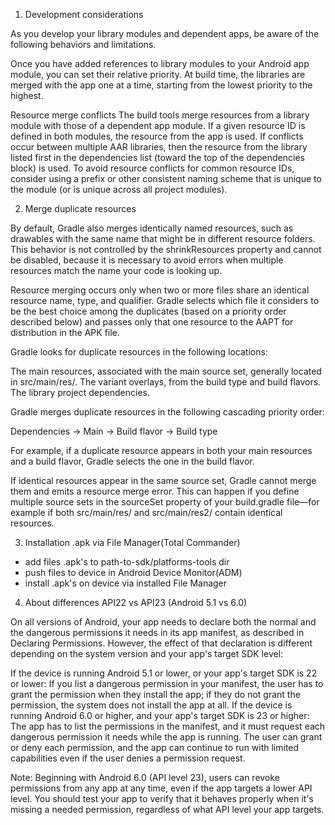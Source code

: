 1. Development considerations

As you develop your library modules and dependent apps, be aware of the following behaviors and limitations.

Once you have added references to library modules to your Android app module, you can set their relative priority. At build time, the libraries are merged with the app one at a time, starting from the lowest priority to the highest.

Resource merge conflicts
The build tools merge resources from a library module with those of a dependent app module. If a given resource ID is defined in both modules, the resource from the app is used.
If conflicts occur between multiple AAR libraries, then the resource from the library listed first in the dependencies list (toward the top of the dependencies block) is used.
To avoid resource conflicts for common resource IDs, consider using a prefix or other consistent naming scheme that is unique to the module (or is unique across all project modules).

2. Merge duplicate resources

By default, Gradle also merges identically named resources, such as drawables with the same name that might be in different resource folders. This behavior is not controlled by the shrinkResources property and cannot be disabled, because it is necessary to avoid errors when multiple resources match the name your code is looking up.

Resource merging occurs only when two or more files share an identical resource name, type, and qualifier. Gradle selects which file it considers to be the best choice among the duplicates (based on a priority order described below) and passes only that one resource to the AAPT for distribution in the APK file.

Gradle looks for duplicate resources in the following locations:

The main resources, associated with the main source set, generally located in src/main/res/.
The variant overlays, from the build type and build flavors.
The library project dependencies.

Gradle merges duplicate resources in the following cascading priority order:

Dependencies → Main → Build flavor → Build type

For example, if a duplicate resource appears in both your main resources and a build flavor, Gradle selects the one in the build flavor.

If identical resources appear in the same source set, Gradle cannot merge them and emits a resource merge error. This can happen if you define multiple source sets in the sourceSet property of your build.gradle file—for example if both src/main/res/ and src/main/res2/ contain identical resources.

3. Installation .apk via File Manager(Total Commander)
- add files .apk's to path-to-sdk/platforms-tools dir
- push files to device in Android Device Monitor(ADM)
- install .apk's on device via installed File Manager

4. About differences API22 vs API23 (Android 5.1 vs 6.0)

On all versions of Android, your app needs to declare both the normal and the dangerous permissions it needs in its app manifest, as described in Declaring Permissions. However, the effect of that declaration is different depending on the system version and your app's target SDK level:

If the device is running Android 5.1 or lower, or your app's target SDK is 22 or lower: If you list a dangerous permission in your manifest, the user has to grant the permission when they install the app; if they do not grant the permission, the system does not install the app at all.
If the device is running Android 6.0 or higher, and your app's target SDK is 23 or higher: The app has to list the permissions in the manifest, and it must request each dangerous permission it needs while the app is running. The user can grant or deny each permission, and the app can continue to run with limited capabilities even if the user denies a permission request.

Note: Beginning with Android 6.0 (API level 23), users can revoke permissions from any app at any time, even if the app targets a lower API level. You should test your app to verify that it behaves properly when it's missing a needed permission, regardless of what API level your app targets. 